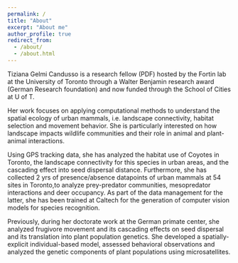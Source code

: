 ```yaml
---
permalink: /
title: "About"
excerpt: "About me"
author_profile: true
redirect_from: 
  - /about/
  - /about.html
---
```


Tiziana Gelmi Candusso is a research fellow (PDF) hosted by the Fortin lab at the University of Toronto through a Walter Benjamin research award (German Research foundation) and now funded through the School of Cities at U of T.

Her work focuses on applying computational methods to understand the spatial ecology of urban mammals, i.e. landscape connectivity, habitat selection and movement behavior. She is particularly interested on how landscape impacts wildlife communities and their role in animal and plant-animal interactions.

Using GPS tracking data, she has analyzed the habitat use of Coyotes in Toronto, the landscape connectivity for this species in urban areas, and the cascading effect into seed dispersal distance. Furthermore, she has collected 2 yrs of presence/absence datapoints of urban mammals at 54 sites in Toronto,to analyze prey-predator communities, mesopredator interactions and deer occupancy. As part of the data management for the latter, she has been trained at Caltech for the generation of computer vision models for species recognition.

Previously, during her doctorate work at the German primate center, she analyzed frugivore movement and its cascading effects on seed dispersal and its translation into plant population genetics. She developed a spatially-explicit individual-based model, assessed behavioral observations and analyzed the genetic components of plant populations using microsatellites. 



 
